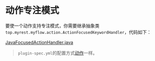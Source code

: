 # 动作专注模式

要使一个动作支持专注模式，你需要继承抽象类`top.myrest.myflow.action.ActionFocusedKeywordHandler`，代码如下：

[JavaFocusedActionHandler.java](../../jar-plugin-guide/java-demo-plugin/src/main/java/runflow/JavaFocusedActionHandler.java ':include :type=code')

> `plugin-spec.yml`的配置方式[动作](jar-plugin-guide/action.md#action)一样。